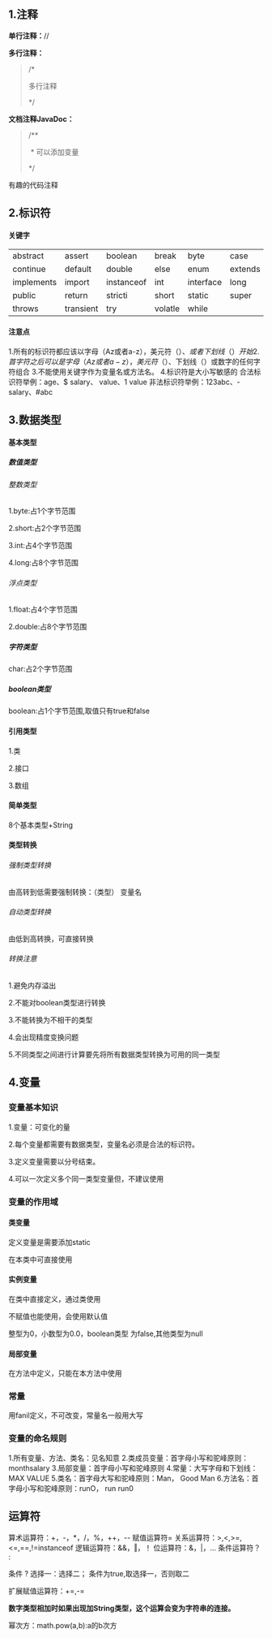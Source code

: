 ## 1.注释

**单行注释：**//

**多行注释：**

>/*
>
>多行注释 
>
>*/

**文档注释JavaDoc：**

>/**
>
>​    * 可以添加变量
>
>*/

有趣的代码注释

## 2.标识符

#### 关键字

|            |           |            |         |           |         |        |              |       |           |
| ---------- | --------- | ---------- | ------- | --------- | ------- | ------ | ------------ | ----- | --------- |
| abstract   | assert    | boolean    | break   | byte      | case    | catch  | char         | class | const     |
| continue   | default   | double     | else    | enum      | extends | final  | finally      | float | goto      |
| implements | import    | instanceof | int     | interface | long    | native | new          | cage  | protected |
| public     | return    | stricti    | short   | static    | super   | switch | synchronized | this  | th        |
| throws     | transient | try        | volatle | while     |         |        |              |       |           |



#### 注意点

1.所有的标识符都应该以字母（Az或者a-z），美元符（$）、或者下划线（）开始
2.首字符之后可以是字母（Az或者a-z），美元符（$）、下划线（）或数字的任何字符组合
3.不能使用关键字作为变量名或方法名。
4.标识符是大小写敏感的
合法标识符举例：age、$ salary、 value、1 value
非法标识符举例：123abc、- salary、#abc

## 3.数据类型

#### 基本类型

##### 数值类型

###### 整数类型

1.byte:占1个字节范围

2.short:占2个字节范围

3.int:占4个字节范围

4.long:占8个字节范围

###### 浮点类型

1.float:占4个字节范围

2.double:占8个字节范围

##### 字符类型

char:占2个字节范围

##### boolean类型

boolean:占1个字节范围,取值只有true和false 	

#### 引用类型

1.类

2.接口

3.数组

#### 简单类型

8个基本类型+String

#### 类型转换

###### 强制类型转换

由高转到低需要强制转换：（类型） 变量名

###### 自动类型转换

由低到高转换，可直接转换

###### 转换注意

1.避免内存溢出

2.不能对boolean类型进行转换

3.不能转换为不相干的类型

4.会出现精度变换问题

5.不同类型之间进行计算要先将所有数据类型转换为可用的同一类型

## 4.变量

### 变量基本知识

1.变量：可变化的量

2.每个变量都需要有数据类型，变量名必须是合法的标识符。

3.定义变量需要以分号结束。

4.可以一次定义多个同一类型变量但，不建议使用

### 变量的作用域

#### 类变量

定义变量是需要添加static

在本类中可直接使用

#### 实例变量

在类中直接定义，通过类使用

不赋值也能使用，会使用默认值

整型为0，小数型为0.0，boolean类型 为false,其他类型为null

#### 局部变量 	

在方法中定义，只能在本方法中使用

### 常量

用fanil定义，不可改变，常量名一般用大写

### 变量的命名规则

1.所有变量、方法、类名：见名知意
2.类成员变量：首字母小写和驼峰原则： monthsalary
3.局部变量：首字母小写和驼峰原则
4.常量：大写字母和下划线： MAX VALUE
5.类名：首字母大写和驼峰原则：Man， Good Man
6.方法名：首字母小写和驼峰原则：runO， run run0

## 运算符

算术运算符：+，-，*，/，%，++，--
赋值运算符=
关系运算符：>,<,>=,<=,==,!=instanceof
逻辑运算符：&&，‖，！
位运算符：&，|，...
条件运算符？ :

条件 ? 选择一：选择二；  条件为true,取选择一，否则取二

扩展赋值运算符：+=,-=

**数字类型相加时如果出现加String类型，这个运算会变为字符串的连接。**

幂次方：math.pow(a,b):a的b次方

